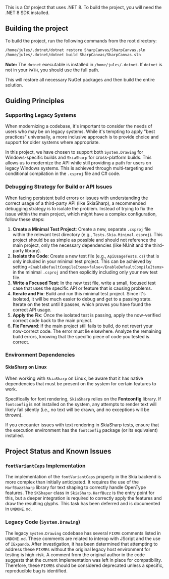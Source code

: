This is a C# project that uses .NET 8. To build the project, you will need the .NET 8 SDK installed.

## Building the project

To build the project, run the following commands from the root directory:

```bash
/home/jules/.dotnet/dotnet restore SharpCanvas/SharpCanvas.sln
/home/jules/.dotnet/dotnet build SharpCanvas/SharpCanvas.sln
```

**Note:** The `dotnet` executable is installed in `/home/jules/.dotnet`. If `dotnet` is not in your `PATH`, you should use the full path.

This will restore all necessary NuGet packages and then build the entire solution.

## Guiding Principles

### Supporting Legacy Systems

When modernizing a codebase, it's important to consider the needs of users who may be on legacy systems. While it's tempting to apply "best practices" universally, a more inclusive approach is to provide choice and support for older systems where appropriate.

In this project, we have chosen to support both `System.Drawing` for Windows-specific builds and `SkiaSharp` for cross-platform builds. This allows us to modernize the API while still providing a path for users on legacy Windows systems. This is achieved through multi-targeting and conditional compilation in the `.csproj` file and C# code.

### Debugging Strategy for Build or API Issues

When facing persistent build errors or issues with understanding the correct usage of a third-party API (like SkiaSharp), a recommended debugging strategy is to isolate the problem. Instead of trying to fix the issue within the main project, which might have a complex configuration, follow these steps:

1.  **Create a Minimal Test Project**: Create a new, separate `.csproj` file within the relevant test directory (e.g., `Tests.Skia.Minimal.csproj`). This project should be as simple as possible and should not reference the main project, only the necessary dependencies (like NUnit and the third-party library).
2.  **Isolate the Code**: Create a new test file (e.g., `ApiUsageTests.cs`) that is only included in your minimal test project. This can be achieved by setting `<EnableDefaultCompileItems>false</EnableDefaultCompileItems>` in the minimal `.csproj` and then explicitly including only your new test file.
3.  **Write a Focused Test**: In the new test file, write a small, focused test case that uses the specific API or feature that is causing problems.
4.  **Iterate and Fix**: Build and run this minimal test project. Since it's isolated, it will be much easier to debug and get to a passing state. Iterate on the test until it passes, which proves you have found the correct API usage.
5.  **Apply the Fix**: Once the isolated test is passing, apply the now-verified correct code back to the main project.
6.  **Fix Forward**: If the main project still fails to build, do not revert your now-correct code. The error must lie elsewhere. Analyze the remaining build errors, knowing that the specific piece of code you tested is correct.

### Environment Dependencies

#### SkiaSharp on Linux

When working with `SkiaSharp` on Linux, be aware that it has native dependencies that must be present on the system for certain features to work.

Specifically for font rendering, `SkiaSharp` relies on the **Fontconfig** library. If `fontconfig` is not installed on the system, any attempts to render text will likely fail silently (i.e., no text will be drawn, and no exceptions will be thrown).

If you encounter issues with text rendering in SkiaSharp tests, ensure that the execution environment has the `fontconfig` package (or its equivalent) installed.

## Project Status and Known Issues

### `fontVariantCaps` Implementation

The implementation of the `fontVariantCaps` property in the Skia backend is more complex than initially anticipated. It requires the use of the `HarfBuzzSharp` library for text shaping to correctly handle OpenType features. The `SKShaper` class in `SkiaSharp.HarfBuzz` is the entry point for this, but a deeper integration is required to correctly apply the features and draw the resulting glyphs. This task has been deferred and is documented in `UNDONE.md`.

### Legacy Code (`System.Drawing`)

The legacy `System.Drawing` codebase has several `FIXME` comments listed in `UNDONE.md`. These comments are related to interop with JScript and the use of `IExpando`. After investigation, it has been determined that attempting to address these `FIXME`s without the original legacy host environment for testing is high-risk. A comment from the original author in the code suggests that the current implementation was left in place for compatibility. Therefore, these `FIXME`s should be considered deprecated unless a specific, reproducible bug is identified.
